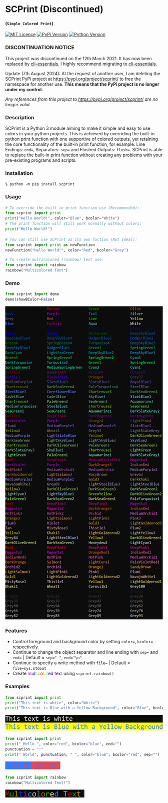 # **SCPrint (Discontinued)**
#### (`Simple Colored Print`)

[![MIT Licence](https://img.shields.io/github/license/DanGill/scprint)](https://github.com/DanGill/scprint/blob/master/LICENSE) [![PyPi Version](https://img.shields.io/pypi/v/scprint)](https://pypi.org/project/scprint/) [![Python Version](https://img.shields.io/pypi/pyversions/scprint)](https://www.python.org/)




### DISCONTINUATION NOTICE
This project was discontinued on the 12th March 2021. It has now been replaced by [cli-essentials](https://github.com/DanGill/cli-essentials). I highly recommend migrating to [cli-essentials](https://github.com/DanGill/cli-essentials).

Update (7th August 2024): At the request of another user, I am deleting the SCPrint PyPi project at https://pypi.org/project/scprint/ to free the namespace for another use. **This means that the PyPi project is no longer under my control.**

*Any references from this project to https://pypi.org/project/scprint/ are no longer valid.*

### Description
SCPrint is a Python 3 module aiming to make it simple and easy to use colors in your python projects. This is achieved by overriding the built-in python print function with one supportive of colored outputs, yet retaining the core functionality of the built-in print function, for example: Line Endings: `end=`, Separators: `sep=` and Flushed Outputs: `flush=`. SCPrint is able to replace the built-in print function without creating any problems with your pre-existing programs and scripts.

### Installation
```
$ python -m pip install scprint
```

### Usage

```python
# To override the built-in print function use (Recommended):
from scprint import print
print("Hello World!", color="Blue", bcolor="White")
# The print function will still work normally without colors:
print("Hello World!")

# You can still use SCPrint as its own fuction (Not Ideal):
from scprint import print as newFunction
newFunction("Hello World!", color="Red", bcolor="Grey")
```

```python
# To create multicolored (rainbow) text use:
from scprint import rainbow
rainbow("Multicolored Text")
```

### Demo
```python
from scprint import demo
demo(showBColor=False)
```
<img src="https://raw.githubusercontent.com/DanGill/scprint/master/media/005.png" alt="stdout" title="stdout" height="1000px" />

### Features
- Control foreground and background color by setting `color=`, `bcolor=` respectively.
- Continue to change the object separator and line ending with `sep=` and `end=` \| Default = `sep=" "`, `end="\n"`
- Continue to specify a write method with `file=` \| Default = `file=sys.stdout`
- Create <span style="color:#9400D3">m</span><span style="color:#4B0082">u</span><span style="color:#0000FF">l</span><span style="color:#00FF00">t</span><span style="color:#FFFF00">i</span><span style="color:#FF7F00">c</span><span style="color:#FF0000">o</span><span style="color:#FF7F00">l</span><span style="color:#FFFF00">o</span><span style="color:#00FF00">r</span><span style="color:#0000FF">e</span><span style="color:#4B0082">d</span> <span style="color:#9400D3">t</span><span style="color:#4B0082">e</span><span style="color:#0000FF">x</span><span style="color:#00FF00">t</span> using `scprint.rainbow()`

### Examples
```python
from scprint import print
print("This text is white", color="White")
print("This text is Blue with a Yellow Background", color="Blue", bcolor="Yellow1")
```
<img src="https://raw.githubusercontent.com/DanGill/scprint/master/media/008.png" alt="stdout" title="stdout" height="50px" />

```python
from scprint import print
print(" Hello ", color="red", bcolor="blue", end="")
punctuation = "!"
print(" World", punctuation, " ", color="blue", bcolor="red", sep="")
```
<img src="https://raw.githubusercontent.com/DanGill/scprint/master/media/009.png" alt="stdout" title="stdout" height="25px" />

```python
from scprint import rainbow
rainbow("Multicolored Text!")
```
<img src="https://raw.githubusercontent.com/DanGill/scprint/master/media/010.png" alt="stdout" title="stdout" height="25px" />
